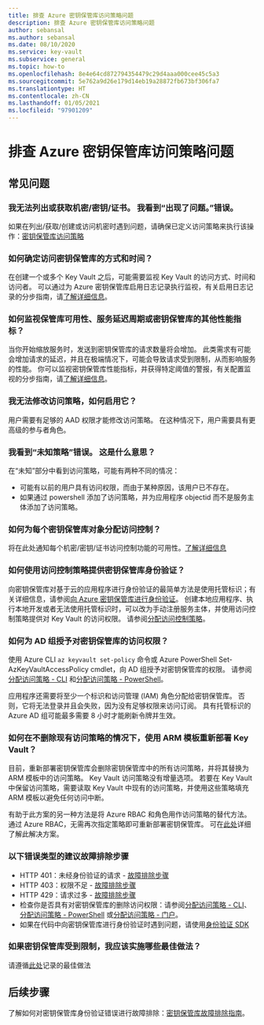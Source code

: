 ```yaml
---
title: 排查 Azure 密钥保管库访问策略问题
description: 排查 Azure 密钥保管库访问策略问题
author: sebansal
ms.author: sebansal
ms.date: 08/10/2020
ms.service: key-vault
ms.subservice: general
ms.topic: how-to
ms.openlocfilehash: 8e4e64cd872794354479c29d4aaa000cee45c5a3
ms.sourcegitcommit: 5e762a9d26e179d14eb19a28872fb673bf306fa7
ms.translationtype: HT
ms.contentlocale: zh-CN
ms.lasthandoff: 01/05/2021
ms.locfileid: "97901209"
---
```

# <a name="troubleshooting-azure-key-vault-access-policy-issues"></a>排查 Azure 密钥保管库访问策略问题

## <a name="frequently-asked-questions"></a>常见问题

### <a name="i-am-not-able-to-list-or-get-secretskeyscertificate-i-am-seeing-something-went-wrong-error"></a>我无法列出或获取机密/密钥/证书。 我看到“出现了问题。”错误。
如果在列出/获取/创建或访问机密时遇到问题，请确保已定义访问策略来执行该操作：[密钥保管库访问策略](https://docs.microsoft.com/azure/key-vault/general/group-permissions-for-apps)

### <a name="how-can-i-identify-how-and-when-key-vaults-are-accessed"></a>如何确定访问密钥保管库的方式和时间？

在创建一个或多个 Key Vault 之后，可能需要监视 Key Vault 的访问方式、时间和访问者。 可以通过为 Azure 密钥保管库启用日志记录执行监视，有关启用日志记录的分步指南，请[了解详细信息](./logging.md)。

### <a name="how-can-i-monitor-vault-availability-service-latency-periods-or-other-performance-metrics-for-key-vault"></a>如何监视保管库可用性、服务延迟周期或密钥保管库的其他性能指标？

当你开始缩放服务时，发送到密钥保管库的请求数量将会增加。 此类需求有可能会增加请求的延迟，并且在极端情况下，可能会导致请求受到限制，从而影响服务的性能。 你可以监视密钥保管库性能指标，并获得特定阈值的警报，有关配置监视的分步指南，请[了解详细信息](./alert.md)。

### <a name="i-am-not-able-to-modify-access-policy-how-can-it-be-enabled"></a>我无法修改访问策略，如何启用它？
用户需要有足够的 AAD 权限才能修改访问策略。 在这种情况下，用户需要具有更高级的参与者角色。

### <a name="i-am-seeing-unknown-policy-error-what-does-that-mean"></a>我看到“未知策略”错误。 这是什么意思？
在“未知”部分中看到访问策略，可能有两种不同的情况：
* 可能有以前的用户具有访问权限，而由于某种原因，该用户已不存在。
* 如果通过 powershell 添加了访问策略，并为应用程序 objectid 而不是服务主体添加了访问策略。

### <a name="how-can-i-assign-access-control-per-key-vault-object"></a>如何为每个密钥保管库对象分配访问控制？ 

将在此处通知每个机密/密钥/证书访问控制功能的可用性。[了解详细信息](https://feedback.azure.com/forums/906355-azure-key-vault/suggestions/32213176-per-secret-key-certificate-access-control)

### <a name="how-can-i-provide-key-vault-authenticate-using-access-control-policy"></a>如何使用访问控制策略提供密钥保管库身份验证？

向密钥保管库对基于云的应用程序进行身份验证的最简单方法是使用托管标识；有关详细信息，请参阅[向 Azure 密钥保管库进行身份验证](authentication.md)。
创建本地应用程序、执行本地开发或者无法使用托管标识时，可以改为手动注册服务主体，并使用访问控制策略提供对 Key Vault 的访问权限。 请参阅[分配访问控制策略](assign-access-policy-portal.md)。

### <a name="how-can-i-give-the-ad-group-access-to-the-key-vault"></a>如何为 AD 组授予对密钥保管库的访问权限？

使用 Azure CLI `az keyvault set-policy` 命令或 Azure PowerShell Set-AzKeyVaultAccessPolicy cmdlet，向 AD 组授予对密钥保管库的权限。 请参阅[分配访问策略 - CLI](assign-access-policy-cli.md) 和[分配访问策略 - PowerShell](assign-access-policy-powershell.md)。

应用程序还需要将至少一个标识和访问管理 (IAM) 角色分配给密钥保管库。 否则，它将无法登录并且会失败，因为没有足够权限来访问订阅。 具有托管标识的 Azure AD 组可能最多需要 8 小时才能刷新令牌并生效。

### <a name="how-can-i-redeploy-key-vault-with-arm-template-without-deleting-existing-access-policies"></a>如何在不删除现有访问策略的情况下，使用 ARM 模板重新部署 Key Vault？

目前，重新部署密钥保管库会删除密钥保管库中的所有访问策略，并将其替换为 ARM 模板中的访问策略。 Key Vault 访问策略没有增量选项。 若要在 Key Vault 中保留访问策略，需要读取 Key Vault 中现有的访问策略，并使用这些策略填充 ARM 模板以避免任何访问中断。

有助于此方案的另一种方法是将 Azure RBAC 和角色用作访问策略的替代方法。 通过 Azure RBAC，无需再次指定策略即可重新部署密钥保管库。 可在[此处](./rbac-guide.md)详细了解此解决方案。

### <a name="recommended-troubleshooting-steps-for-following-error-types"></a>以下错误类型的建议故障排除步骤

* HTTP 401：未经身份验证的请求 - [故障排除步骤](rest-error-codes.md#http-401-unauthenticated-request)
* HTTP 403：权限不足 - [故障排除步骤](rest-error-codes.md#http-403-insufficient-permissions)
* HTTP 429：请求过多 - [故障排除步骤](rest-error-codes.md#http-429-too-many-requests)
* 检查你是否具有对密钥保管库的删除访问权限：请参阅[分配访问策略 - CLI](assign-access-policy-cli.md)、[分配访问策略 - PowerShell](assign-access-policy-powershell.md) 或[分配访问策略 - 门户](assign-access-policy-portal.md)。
* 如果在代码中向密钥保管库进行身份验证时遇到问题，请使用[身份验证 SDK](https://azure.github.io/azure-sdk/posts/2020-02-25/defaultazurecredentials.html)

### <a name="what-are-the-best-practices-i-should-implement-when-key-vault-is-getting-throttled"></a>如果密钥保管库受到限制，我应该实施哪些最佳做法？
请遵循[此处](overview-throttling.md#how-to-throttle-your-app-in-response-to-service-limits)记录的最佳做法

## <a name="next-steps"></a>后续步骤

了解如何对密钥保管库身份验证错误进行故障排除：[密钥保管库故障排除指南](rest-error-codes.md)。
